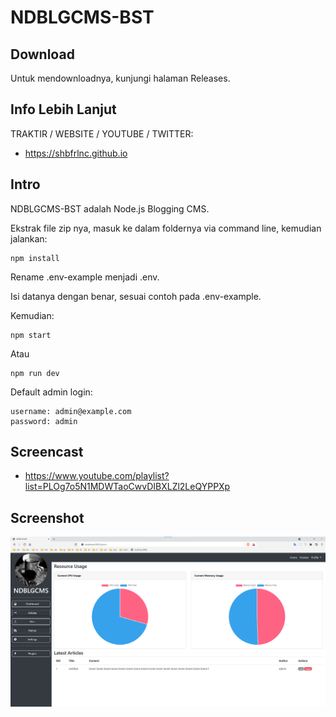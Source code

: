 # NDBLGCMS-BST

## Download

Untuk mendownloadnya, kunjungi halaman Releases.

## Info Lebih Lanjut

TRAKTIR / WEBSITE / YOUTUBE / TWITTER:

- https://shbfrlnc.github.io

## Intro

NDBLGCMS-BST adalah Node.js Blogging CMS.

Ekstrak file zip nya, masuk ke dalam foldernya via command line, kemudian jalankan:

```
npm install
```

Rename .env-example menjadi .env.

Isi datanya dengan benar, sesuai contoh pada .env-example.

Kemudian:

```
npm start
```

Atau

```
npm run dev
```

Default admin login:

```
username: admin@example.com
password: admin
```

## Screencast

- https://www.youtube.com/playlist?list=PLOg7o5N1MDWTaoCwvDIBXLZl2LeQYPPXp

## Screenshot

![ScreenShot](assets/NDBLGCMS1.png?raw=true)
